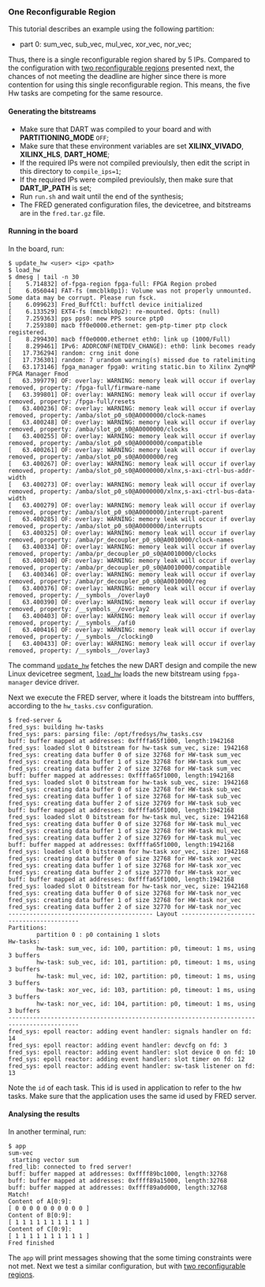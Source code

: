 
### One Reconfigurable Region

This tutorial describes an example using the following partition:
- part 0: sum_vec, sub_vec, mul_vec, xor_vec, nor_vec;

Thus, there is a single reconfigurable region shared by 5 IPs. Compared to the configuration with [two reconfigurable regions](../2rr/readme.md) presented next, the chances of not meeting the deadline are higher since there is more contention for using this single reconfigurable region. This means, the five Hw tasks are competing for the same resource.

#### Generating the bitstreams

- Make sure that DART was compiled to your board and with **PARTITIONING_MODE** `OFF`;
- Make sure that these environment variables are set **XILINX_VIVADO**, **XILINX_HLS**, **DART_HOME**;
- If the required IPs were not compiled previoulsly, then edit the script in this directory to `compile_ips=1`;
- If the required IPs were compiled previoulsly, then make sure that **DART_IP_PATH** is set;
- Run `run.sh` and wait until the end of the synthesis;
- The FRED generated configuration files, the devicetree, and bitstreams are in the `fred.tar.gz` file.

#### Running in the board

In the board, run:

```
$ update_hw <user> <ip> <path>
$ load_hw
$ dmesg | tail -n 30
[    5.714832] of-fpga-region fpga-full: FPGA Region probed
[    6.056044] FAT-fs (mmcblk0p1): Volume was not properly unmounted. Some data may be corrupt. Please run fsck.
[    6.099623] Fred_BuffCtl: buffctl device initialized
[    6.133529] EXT4-fs (mmcblk0p2): re-mounted. Opts: (null)
[    7.259363] pps pps0: new PPS source ptp0
[    7.259380] macb ff0e0000.ethernet: gem-ptp-timer ptp clock registered.
[    8.299430] macb ff0e0000.ethernet eth0: link up (1000/Full)
[    8.299461] IPv6: ADDRCONF(NETDEV_CHANGE): eth0: link becomes ready
[   17.736294] random: crng init done
[   17.736301] random: 7 urandom warning(s) missed due to ratelimiting
[   63.173146] fpga_manager fpga0: writing static.bin to Xilinx ZynqMP FPGA Manager Fmod
[   63.399779] OF: overlay: WARNING: memory leak will occur if overlay removed, property: /fpga-full/firmware-name
[   63.399801] OF: overlay: WARNING: memory leak will occur if overlay removed, property: /fpga-full/resets
[   63.400236] OF: overlay: WARNING: memory leak will occur if overlay removed, property: /amba/slot_p0_s0@A0000000/clock-names
[   63.400248] OF: overlay: WARNING: memory leak will occur if overlay removed, property: /amba/slot_p0_s0@A0000000/clocks
[   63.400255] OF: overlay: WARNING: memory leak will occur if overlay removed, property: /amba/slot_p0_s0@A0000000/compatible
[   63.400261] OF: overlay: WARNING: memory leak will occur if overlay removed, property: /amba/slot_p0_s0@A0000000/reg
[   63.400267] OF: overlay: WARNING: memory leak will occur if overlay removed, property: /amba/slot_p0_s0@A0000000/xlnx,s-axi-ctrl-bus-addr-width
[   63.400273] OF: overlay: WARNING: memory leak will occur if overlay removed, property: /amba/slot_p0_s0@A0000000/xlnx,s-axi-ctrl-bus-data-width
[   63.400279] OF: overlay: WARNING: memory leak will occur if overlay removed, property: /amba/slot_p0_s0@A0000000/interrupt-parent
[   63.400285] OF: overlay: WARNING: memory leak will occur if overlay removed, property: /amba/slot_p0_s0@A0000000/interrupts
[   63.400325] OF: overlay: WARNING: memory leak will occur if overlay removed, property: /amba/pr_decoupler_p0_s0@A0010000/clock-names
[   63.400334] OF: overlay: WARNING: memory leak will occur if overlay removed, property: /amba/pr_decoupler_p0_s0@A0010000/clocks
[   63.400340] OF: overlay: WARNING: memory leak will occur if overlay removed, property: /amba/pr_decoupler_p0_s0@A0010000/compatible
[   63.400346] OF: overlay: WARNING: memory leak will occur if overlay removed, property: /amba/pr_decoupler_p0_s0@A0010000/reg
[   63.400376] OF: overlay: WARNING: memory leak will occur if overlay removed, property: /__symbols__/overlay0
[   63.400390] OF: overlay: WARNING: memory leak will occur if overlay removed, property: /__symbols__/overlay2
[   63.400403] OF: overlay: WARNING: memory leak will occur if overlay removed, property: /__symbols__/afi0
[   63.400416] OF: overlay: WARNING: memory leak will occur if overlay removed, property: /__symbols__/clocking0
[   63.400433] OF: overlay: WARNING: memory leak will occur if overlay removed, property: /__symbols__/overlay3
```

The command [`update_hw`](https://github.com/fred-framework/meta-fred/blob/main/scripts/update_hw) fetches the new DART design and compile the new Linux devicetree segment, [`load_hw`](https://github.com/fred-framework/meta-fred/blob/main/scripts/load_hw) loads the new bitstream using `fpga-manager` device driver.

Next we execute the FRED server, where it loads the bitstream into bufffers, according to the `hw_tasks.csv` configuration.

```
$ fred-server &
fred_sys: building hw-tasks
fred_sys: pars: parsing file: /opt/fredsys/hw_tasks.csv
buff: buffer mapped at addresses: 0xffffa65f1000, length:1942168 
fred_sys: loaded slot 0 bitstream for hw-task sum_vec, size: 1942168
fred_sys: creating data buffer 0 of size 32768 for HW-task sum_vec
fred_sys: creating data buffer 1 of size 32768 for HW-task sum_vec
fred_sys: creating data buffer 2 of size 32768 for HW-task sum_vec
buff: buffer mapped at addresses: 0xffffa65f1000, length:1942168 
fred_sys: loaded slot 0 bitstream for hw-task sub_vec, size: 1942168
fred_sys: creating data buffer 0 of size 32768 for HW-task sub_vec
fred_sys: creating data buffer 1 of size 32768 for HW-task sub_vec
fred_sys: creating data buffer 2 of size 32769 for HW-task sub_vec
buff: buffer mapped at addresses: 0xffffa65f1000, length:1942168 
fred_sys: loaded slot 0 bitstream for hw-task mul_vec, size: 1942168
fred_sys: creating data buffer 0 of size 32768 for HW-task mul_vec
fred_sys: creating data buffer 1 of size 32768 for HW-task mul_vec
fred_sys: creating data buffer 2 of size 32769 for HW-task mul_vec
buff: buffer mapped at addresses: 0xffffa65f1000, length:1942168 
fred_sys: loaded slot 0 bitstream for hw-task xor_vec, size: 1942168
fred_sys: creating data buffer 0 of size 32768 for HW-task xor_vec
fred_sys: creating data buffer 1 of size 32768 for HW-task xor_vec
fred_sys: creating data buffer 2 of size 32770 for HW-task xor_vec
buff: buffer mapped at addresses: 0xffffa65f1000, length:1942168 
fred_sys: loaded slot 0 bitstream for hw-task nor_vec, size: 1942168
fred_sys: creating data buffer 0 of size 32768 for HW-task nor_vec
fred_sys: creating data buffer 1 of size 32768 for HW-task nor_vec
fred_sys: creating data buffer 2 of size 32770 for HW-task nor_vec
----------------------------------------- Layout -----------------------------------------
Partitions:
        partition 0 : p0 containing 1 slots
Hw-tasks:
        hw-task: sum_vec, id: 100, partition: p0, timeout: 1 ms, using 3 buffers
        hw-task: sub_vec, id: 101, partition: p0, timeout: 1 ms, using 3 buffers
        hw-task: mul_vec, id: 102, partition: p0, timeout: 1 ms, using 3 buffers
        hw-task: xor_vec, id: 103, partition: p0, timeout: 1 ms, using 3 buffers
        hw-task: nor_vec, id: 104, partition: p0, timeout: 1 ms, using 3 buffers
------------------------------------------------------------------------------------------
fred_sys: epoll reactor: adding event handler: signals handler on fd: 14
fred_sys: epoll reactor: adding event handler: devcfg on fd: 3
fred_sys: epoll reactor: adding event handler: slot device 0 on fd: 10
fred_sys: epoll reactor: adding event handler: slot timer on fd: 12
fred_sys: epoll reactor: adding event handler: sw-task listener on fd: 13
```

Note the `id` of each task. This id is used in application to refer to the hw tasks. Make sure that the application uses the same id used by FRED server.


#### Analysing the results

In another terminal, run:

```
$ app
sum-vec 
 starting vector sum 
fred_lib: connected to fred server!
buff: buffer mapped at addresses: 0xffff89bc1000, length:32768 
buff: buffer mapped at addresses: 0xffff89a15000, length:32768 
buff: buffer mapped at addresses: 0xffff89a0d000, length:32768 
Match!
Content of A[0:9]:
[ 0 0 0 0 0 0 0 0 0 0 ] 
Content of B[0:9]:
[ 1 1 1 1 1 1 1 1 1 1 ] 
Content of C[0:9]:
[ 1 1 1 1 1 1 1 1 1 1 ] 
Fred finished
```

The `app` will print messages showing that the some timing constraints were not met. Next we test a similar configuration, but with [two reconfigurable regions](../2rr/readme.md). 

